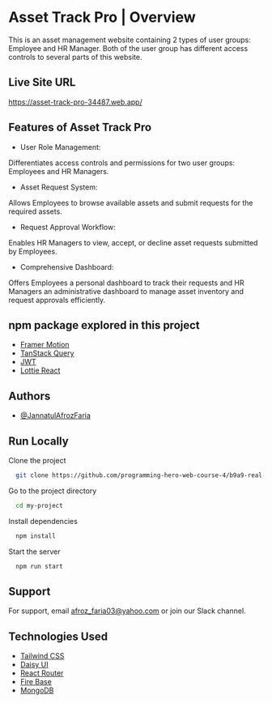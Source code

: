 
#  Asset Track Pro | Overview

 This is an asset management website containing 2 types of user groups: Employee and HR Manager. Both of the user group has different access controls to several parts of this website.



## Live Site URL

  https://asset-track-pro-34487.web.app/

## Features of Asset Track Pro

- User Role Management:

Differentiates access controls and permissions for two user groups: Employees and HR Managers.
- Asset Request System:

Allows Employees to browse available assets and submit requests for the required assets.
- Request Approval Workflow:

Enables HR Managers to view, accept, or decline asset requests submitted by Employees.

- Comprehensive Dashboard:

Offers Employees a personal dashboard to track their requests and HR Managers an administrative dashboard to manage asset inventory and request approvals efficiently.





## npm package explored in this project

 - [Framer Motion](https://www.npmjs.com/package/framer-motion)
 - [TanStack Query](https://tanstack.com/query/v4/docs/framework/react/quick-start)
- [JWT](https://jwt.io/)
- [Lottie React](https://www.npmjs.com/package/lottie-react)
## Authors

- [@JannatulAfrozFaria](https://github.com/JannatulAfrozFaria)


## Run Locally

Clone the project

```bash
  git clone https://github.com/programming-hero-web-course-4/b9a9-real-estate-JannatulAfrozFaria
```

Go to the project directory

```bash
  cd my-project
```

Install dependencies

```bash
  npm install
```

Start the server

```bash
  npm run start
```


## Support

For support, email afroz_faria03@yahoo.com or join our Slack channel.


## Technologies Used

 - [Tailwind CSS](https://tailwindcss.com/)
 - [Daisy UI](https://daisyui.com/)
 - [React Router](https://reactrouter.com/en/main)
 - [Fire Base](https://console.firebase.google.com/)
 - [MongoDB](https://www.mongodb.com/)

